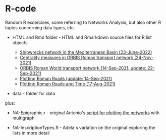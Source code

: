 # R-code
Random R excercises, some referring to Networks Analysis, but also other R topics concerning data types, etc.


* HTML and Rmd folder - HTML and Rmarkdown source files for R list objects

  - [Shipwrecks network in the Mediterranean Basin (23-June-2022)](https://htmlpreview.github.io/?https://github.com/sdam-au/R_code/blob/master/HTML/Shipwrecks%20Network%20in%20the%20Mediterranean%20Basin.html)
  - [Centrality measures in ORBIS Roman transport network (24-Nov-2021)](https://htmlpreview.github.io/?https://github.com/sdam-au/R_code/blob/master/HTML/Centrality%20measures%20in%20ORBIS%20Roman%20transport%20network.html)
  - [ORBIS Roman World transport network (14-Sep-2021, update: 22-Sep-2021)](https://htmlpreview.github.io/?https://github.com/sdam-au/R_code/blob/master/HTML/ORBIS%20Roman%20World%20transport%20network%20centrality%20measures.html)
  - [Plotting Roman Roads (update: 14-Sep-2021)](https://htmlpreview.github.io/?https://github.com/sdam-au/R_code/blob/master/HTML/Plotting%20Roman%20Roads%20(update).html)
  - [Plotting Roman Roads and Time (17-Aug-2021)](https://htmlpreview.github.io/?https://github.com/sdam-au/R_code/blob/master/HTML/Plotting%20Roman%20Roads%20and%20Time.html)



* data - folder for data

plus:

* NA-Epigraphic.r - original Antonio's [script for plotting the networks](https://mplex.github.io/cedhar/EpigraphicNetwork.html) with multigraph

* NA-InscriptionTypes.R - Adela's variation on the original exploring the lists in more detail
 
